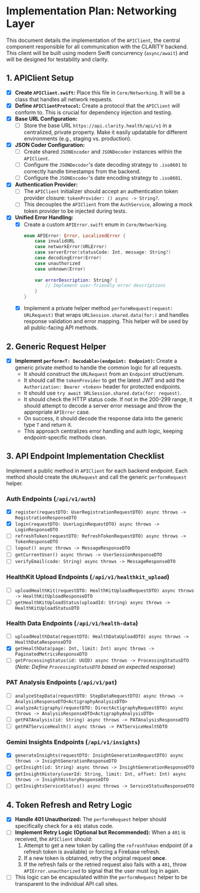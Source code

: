# Implementation Plan: Networking Layer

This document details the implementation of the `APIClient`, the central component responsible for all communication with the CLARITY backend. This client will be built using modern Swift concurrency (`async/await`) and will be designed for testability and clarity.

## 1. APIClient Setup

- [x] **Create `APIClient.swift`:** Place this file in `Core/Networking`. It will be a class that handles all network requests.
- [x] **Define `APIClientProtocol`:** Create a protocol that the `APIClient` will conform to. This is crucial for dependency injection and testing.
- [x] **Base URL Configuration:**
    - [ ] Store the base URL `https://api.clarity.health/api/v1` in a centralized, private property. Make it easily updatable for different environments (e.g., staging vs. production).
- [x] **JSON Coder Configuration:**
    - [ ] Create shared `JSONEncoder` and `JSONDecoder` instances within the `APIClient`.
    - [ ] Configure the `JSONDecoder`'s date decoding strategy to `.iso8601` to correctly handle timestamps from the backend.
    - [ ] Configure the `JSONEncoder`'s date encoding strategy to `.iso8601`.
- [x] **Authentication Provider:**
    - [ ] The `APIClient` initializer should accept an authentication token provider closure: `tokenProvider: () async -> String?`.
    - [ ] This decouples the `APIClient` from the `AuthService`, allowing a mock token provider to be injected during tests.
- [x] **Unified Error Handling:**
    - [x] Create a custom `APIError.swift` enum in `Core/Networking`.
        ```swift
        enum APIError: Error, LocalizedError {
            case invalidURL
            case networkError(URLError)
            case serverError(statusCode: Int, message: String?)
            case decodingError(Error)
            case unauthorized
            case unknown(Error)
            
            var errorDescription: String? {
                // Implement user-friendly error descriptions
            }
        }
        ```
    - [x] Implement a private helper method `performRequest(request: URLRequest)` that wraps `URLSession.shared.data(for:)` and handles response validation and error mapping. This helper will be used by all public-facing API methods.

## 2. Generic Request Helper

- [x] **Implement `perform<T: Decodable>(endpoint: Endpoint)`:** Create a generic private method to handle the common logic for all requests.
    - It should construct the `URLRequest` from an `Endpoint` struct/enum.
    - It should call the `tokenProvider` to get the latest JWT and add the `Authorization: Bearer <token>` header for protected endpoints.
    - It should use `try await URLSession.shared.data(for: request)`.
    - It should check the HTTP status code. If not in the 200-299 range, it should attempt to decode a server error message and throw the appropriate `APIError` case.
    - On success, it should decode the response data into the generic type `T` and return it.
    - This approach centralizes error handling and auth logic, keeping endpoint-specific methods clean.

## 3. API Endpoint Implementation Checklist

Implement a public method in `APIClient` for each backend endpoint. Each method should create the `URLRequest` and call the generic `performRequest` helper.

### Auth Endpoints (`/api/v1/auth`)
- [x] `register(requestDTO: UserRegistrationRequestDTO) async throws -> RegistrationResponseDTO`
- [x] `login(requestDTO: UserLoginRequestDTO) async throws -> LoginResponseDTO`
- [ ] `refreshToken(requestDTO: RefreshTokenRequestDTO) async throws -> TokenResponseDTO`
- [ ] `logout() async throws -> MessageResponseDTO`
- [ ] `getCurrentUser() async throws -> UserSessionResponseDTO`
- [ ] `verifyEmail(code: String) async throws -> MessageResponseDTO`

### HealthKit Upload Endpoints (`/api/v1/healthkit_upload`)
- [ ] `uploadHealthKit(requestDTO: HealthKitUploadRequestDTO) async throws -> HealthKitUploadResponseDTO`
- [ ] `getHealthKitUploadStatus(uploadId: String) async throws -> HealthKitUploadStatusDTO`

### Health Data Endpoints (`/api/v1/health-data`)
- [ ] `uploadHealthData(requestDTO: HealthDataUploadDTO) async throws -> HealthDataResponseDTO`
- [x] `getHealthData(page: Int, limit: Int) async throws -> PaginatedMetricsResponseDTO`
- [ ] `getProcessingStatus(id: UUID) async throws -> ProcessingStatusDTO` (*Note: Define `ProcessingStatusDTO` based on expected response*)

### PAT Analysis Endpoints (`/api/v1/pat`)
- [ ] `analyzeStepData(requestDTO: StepDataRequestDTO) async throws -> AnalysisResponseDTO<ActigraphyAnalysisDTO>`
- [ ] `analyzeActigraphy(requestDTO: DirectActigraphyRequestDTO) async throws -> AnalysisResponseDTO<ActigraphyAnalysisDTO>`
- [ ] `getPATAnalysis(id: String) async throws -> PATAnalysisResponseDTO`
- [ ] `getPATServiceHealth() async throws -> PATServiceHealthDTO`

### Gemini Insights Endpoints (`/api/v1/insights`)
- [x] `generateInsights(requestDTO: InsightGenerationRequestDTO) async throws -> InsightGenerationResponseDTO`
- [ ] `getInsight(id: String) async throws -> InsightGenerationResponseDTO`
- [x] `getInsightHistory(userId: String, limit: Int, offset: Int) async throws -> InsightHistoryResponseDTO`
- [ ] `getInsightsServiceStatus() async throws -> ServiceStatusResponseDTO`

## 4. Token Refresh and Retry Logic

- [x] **Handle 401 Unauthorized:** The `performRequest` helper should specifically check for a `401` status code.
- [ ] **Implement Retry Logic (Optional but Recommended):** When a `401` is received, the `APIClient` should:
    1. Attempt to get a new token by calling the `refreshToken` endpoint (if a refresh token is available) or forcing a Firebase refresh.
    2. If a new token is obtained, retry the original request **once**.
    3. If the refresh fails or the retried request also fails with a `401`, throw `APIError.unauthorized` to signal that the user must log in again.
- [ ] This logic can be encapsulated within the `performRequest` helper to be transparent to the individual API call sites. 